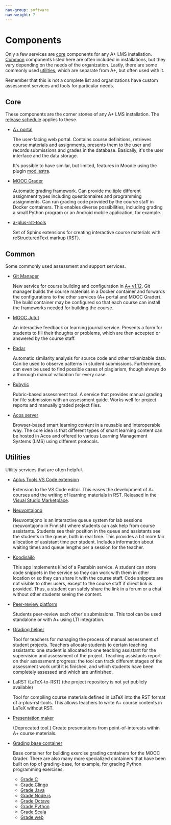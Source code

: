 ```yaml
---
nav-group: software
nav-weight: 7
---
```

# Components

Only a few services are [core](#core) components for any A+ LMS installation.
[Common](#common) components listed here are often included in installations,
but they vary depending on the needs of the organization.
Lastly, there are some commonly used [utilities](#utilities), which are separate from A+, but often used with it.

Remember that this is not a complete list and organizations have custom assessment services and tools for particular needs.

## Core

These components are the corner stones of any A+ LMS installation.
The [release schedule](/releases/#release-schedule) applies to these.

* [A+ portal](https://github.com/apluslms/a-plus/)

  The user-facing web portal.
  Contains course definitions, retrieves course materials and assignments, presents them to the user and records submissions and grades in the database.
  Basically, it's the user interface and the data storage.

  It's possible to have similar, but limited, features in Moodle using the plugin [mod_astra](https://github.com/apluslms/moodle-mod_astra/).

* [MOOC Grader](https://github.com/apluslms/mooc-grader/)

  Automatic grading framework.
  Can provide multiple different assignment types including questionnaires and programming assignments.
  Can run grading code provided by the course staff in Docker containers.
  This enables diverse possibilities, including grading a small Python program or an Android mobile application, for example.

* [a-plus-rst-tools](https://github.com/apluslms/a-plus-rst-tools/)

  Set of Sphinx extensions for creating interactive course materials with reStructuredText markup (RST).

## Common

Some commonly used assessment and support services.

* [Git Manager](https://github.com/apluslms/gitmanager/)

  New service for course building and configuration in [A+ v1.12](../releases/v1_12.md).
  Git manager builds the course materials in a Docker container
  and forwards the configurations to the other services (A+ portal and MOOC Grader).
  The build container may be configured so that each course can install the frameworks needed for building the course.

* [MOOC Jutut](https://github.com/apluslms/mooc-jutut/)

  An interactive feedback or learning journal service.
  Presents a form for students to fill their thoughts or problems,
  which are then accepted or answered by the course staff.

* [Radar](https://github.com/apluslms/radar/)

  Automatic similarity analysis for source code and other tokenizable data.
  Can be used to observe patterns in student submissions.
  Furthermore, can even be used to find possible cases of plagiarism,
  though always do a thorough manual validation for every case.

* [Rubyric](https://github.com/apluslms/rubyric/)

  Rubric-based assessment tool.
  A service that provides manual grading for file submission with an assessment guide.
  Works well for project reports and manually graded project files.

* [Acos server](https://github.com/acos-server/acos-server/)

  Browser-based smart learning content in a reusable and interoperable way.
  The core idea is that different types of smart learning content can be
  hosted in Acos and offered to various Learning Management Systems (LMS)
  using different protocols.

## Utilities

Utility services that are often helpful.

* [Aplus Tools VS Code extension](https://github.com/apluslms/vscode-aplus-tools)

  Extension to the VS Code editor.
  This eases the development of A+ courses and the writing of learning materials in RST.
  Released in the [Visual Studio Marketplace](https://marketplace.visualstudio.com/items?itemName=jaguarfi.aplus-tools).

* [Neuvontajono](https://github.com/ttsirkia/neuvontajono/)

  Neuvontajono is an interactive queue system for lab sessions (neuvontajono in Finnish) where students can ask help from course assistants.
  Students see their position in the queue and assistants see the students in the queue, both in real time.
  This provides a bit more fair allocation of assistant time per student.
  Includes information about waiting times and queue lengths per a session for the teacher.

* [Koodisäilö](https://github.com/ttsirkia/koodisailo/)

  This app implements kind of a Pastebin service.
  A student can store code snippets in the service so they can work with them in other location or so they can share it with the course staff.
  Code snippets are not visible to other users, except to the course staff if direct link is provided.
  Thus, a student can safely share the link in a forum or a chat without other students seeing the content.

* [Peer-review platform](https://github.com/piehei/prplatform/)

  Students peer-review each other's submissions.
  This tool can be used standalone or with A+ using LTI integration.

* [Grading helper](https://github.com/eliisav/gradinghelper/)

  Tool for teachers for managing the process of manual assessment of student projects.
  Teachers allocate students to certain teaching assistants:
  one student is allocated to one teaching assistant for the supervision and
  assessment of the project.
  Teaching assistants report on their assessment progress:
  the tool can track different stages of the assessment work until it is finished, and
  which students have been completely assessed and which are unfinished.

* LaRST (LaTeX-to-RST) (the project repository is not yet publicly available)

  Tool for compiling course materials defined in LaTeX into the RST format of a-plus-rst-tools.
  This allows teachers to write A+ course contents in LaTeX without RST.

* [Presentation maker](https://github.com/apluslms/presentation-maker/)

  (Deprecated tool.) Create presentations from point-of-interests within A+ course materials.

* [Grading base container](https://github.com/apluslms/grading-base/)

  Base container for building exercise grading containers for the MOOC Grader.
  There are also many more specialized containers that have been built on top of grading-base,
  for example, for grading Python programming exercises.

  - [Grade C](https://github.com/apluslms/grade-c)
  - [Grade Clingo](https://github.com/apluslms/grading-clingo)
  - [Grade Java](https://github.com/apluslms/grade-java)
  - [Grade Node.js](https://github.com/apluslms/grade-nodejs)
  - [Grade Octave](https://github.com/apluslms/grade-octave)
  - [Grade Python](https://github.com/apluslms/grade-python)
  - [Grade Scala](https://github.com/apluslms/grade-scala)
  - [Grade web](https://github.com/apluslms/grade-web)

